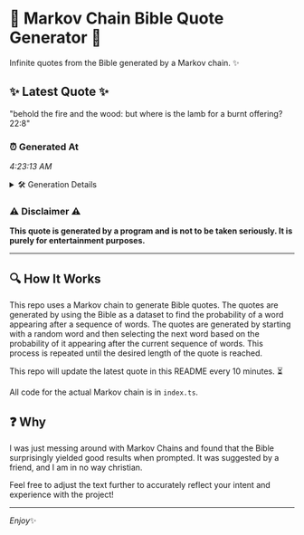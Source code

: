 # 📖 Markov Chain Bible Quote Generator 📖

Infinite quotes from the Bible generated by a Markov chain. ✨

## ✨ Latest Quote ✨
"behold the fire and the wood: but where is the lamb for a burnt offering? 22:8"

### ⏰ Generated At
*4:23:13 AM*

<details>
    <summary>🛠️ Generation Details</summary>
    <p>
        <strong>🌱 Seed:</strong> behold<br>
        <strong>🔄 Iterations:</strong> 15<br>
        <strong>📜 Context History:</strong><br>[ behold ]: the<br>[ behold, the ]: fire<br>[ behold, the, fire ]: and<br>[ behold, the, fire, and ]: the<br>[ behold, the, fire, and, the ]: wood:<br>[ behold, the, fire, and, the, wood: ]: but<br>[ the, fire, and, the, wood:, but ]: where<br>[ fire, and, the, wood:, but, where ]: is<br>[ and, the, wood:, but, where, is ]: the<br>[ the, wood:, but, where, is, the ]: lamb<br>[ wood:, but, where, is, the, lamb ]: for<br>[ but, where, is, the, lamb, for ]: a<br>[ where, is, the, lamb, for, a ]: burnt<br>[ is, the, lamb, for, a, burnt ]: offering?<br>[ the, lamb, for, a, burnt, offering? ]: 22:8<br>
    </p>
</details>

### ⚠️ Disclaimer ⚠️
**This quote is generated by a program and is not to be taken seriously. It is purely for entertainment purposes.**

---

## 🔍 How It Works

This repo uses a Markov chain to generate Bible quotes. The quotes are generated by using the Bible as a dataset to find the probability of a word appearing after a sequence of words. The quotes are generated by starting with a random word and then selecting the next word based on the probability of it appearing after the current sequence of words. This process is repeated until the desired length of the quote is reached.

This repo will update the latest quote in this README every 10 minutes. ⏳

All code for the actual Markov chain is in `index.ts`.

## ❓ Why

I was just messing around with Markov Chains and found that the Bible surprisingly yielded good results when prompted. 
It was suggested by a friend, and I am in no way christian.

Feel free to adjust the text further to accurately reflect your intent and experience with the project!

---

*Enjoy*✨
